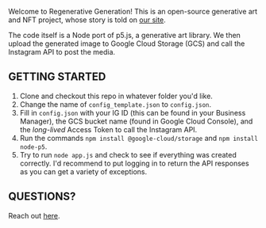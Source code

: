 <!-- @format -->

Welcome to Regenerative Generation! This is an open-source generative art and NFT project, whose story is told on [our site](regengen.art).

The code itself is a Node port of p5.js, a generative art library. We then upload the generated image to Google Cloud Storage (GCS) and call the Instagram API to post the media.

## GETTING STARTED

1.  Clone and checkout this repo in whatever folder you'd like.
2.  Change the name of `config_template.json` to `config.json`.
3.  Fill in `config.json` with your IG ID (this can be found in your Business Manager), the GCS bucket name (found in Google Cloud Console), and the _long-lived_ Access Token to call the Instagram API.
4.  Run the commands `npm install @google-cloud/storage` and `npm install node-p5`.
5.  Try to run `node app.js` and check to see if everything was created correctly. I'd recommend to put logging in to return the API responses as you can get a variety of exceptions.

## QUESTIONS?

Reach out [here](regengen.art/contact).
